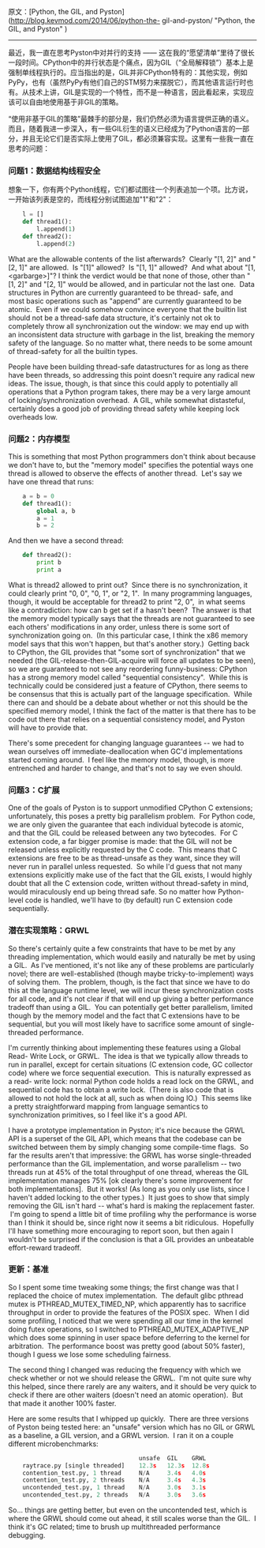 原文：[Python, the GIL, and Pyston](http://blog.kevmod.com/2014/06/python-the-
gil-and-pyston/ "Python, the GIL, and Pyston" )

---

最近，我一直在思考Pyston中对并行的支持 —— 这在我的“愿望清单”里待了很长一段时间。CPython中的并行状态是个痛点，因为GIL（“全局解释锁”）基本上是强制单线程执行的。应当指出的是，GIL并非CPython特有的：其他实现，例如PyPy，也有（虽然PyPy有他们自己的STM努力来摆脱它），而其他语言运行时也有。从技术上讲，GIL是实现的一个特性，而不是一种语言，因此看起来，实现应该可以自由地使用基于非GIL的策略。

“使用非基于GIL的策略”最棘手的部分是，我们仍然必须为语言提供正确的语义。而且，随着我进一步深入，有一些GIL衍生的语义已经成为了Python语言的一部分，并且无论它们是否实际上使用了GIL，都必须兼容实现。这里有一些我一直在思考的问题：

### 问题1：数据结构线程安全

想象一下，你有两个Python线程，它们都试图往一个列表追加一个项。比方说，一开始该列表是空的，而线程分别试图追加"1"和"2"：

```python
    l = []
    def thread1():
        l.append(1)
    def thread2():
        l.append(2)    
```

What are the allowable contents of the list afterwards?  Clearly "[1, 2]" and
"[2, 1]" are allowed.  Is "[1]" allowed?  Is "[1, 1]" allowed?  And what about
"[1, &lt;garbarge&gt;]"? I think the verdict would be that none of those,
other than "[1, 2]" and "[2, 1]" would be allowed, and in particular not the
last one.  Data structures in Python are currently guaranteed to be thread-
safe, and most basic operations such as "append" are currently guaranteed to
be atomic.  Even if we could somehow convince everyone that the builtin list
should not be a thread-safe data structure, it's certainly not ok to
completely throw all synchronization out the window: we may end up with an
inconsistent data structure with garbage in the list, breaking the memory
safety of the language. So no matter what, there needs to be some amount of
thread-safety for all the builtin types.

People have been building thread-safe datastructures for as long as there have
been threads, so addressing this point doesn't require any radical new ideas.
The issue, though, is that since this could apply to potentially all
operations that a Python program takes, there may be a very large amount of
locking/synchronization overhead.  A GIL, while somewhat distasteful,
certainly does a good job of providing thread safety while keeping lock
overheads low.

### 问题2：内存模型

This is something that most Python programmers don't think about because we
don't have to, but the "memory model" specifies the potential ways one thread
is allowed to observe the effects of another thread.  Let's say we have one
thread that runs:

```python
    a = b = 0
    def thread1():
        global a, b
        a = 1
        b = 2    
```

And then we have a second thread:

```python
    def thread2():
        print b
        print a    
```

What is thread2 allowed to print out?  Since there is no synchronization, it
could clearly print "0, 0", "0, 1", or "2, 1".  In many programming languages,
though, it would be acceptable for thread2 to print "2, 0",  in what seems
like a contradiction: how can b get set if a hasn't been?  The answer is that
the memory model typically says that the threads are not guaranteed to see
each others' modifications in any order, unless there is some sort of
synchronization going on.  (In this particular case, I think the x86 memory
model says that this won't happen, but that's another story.)  Getting back to
CPython, the GIL provides that "some sort of synchronization" that we needed
(the GIL-release-then-GIL-acquire will force all updates to be seen), so we
are guaranteed to not see any reordering funny-business: CPython has a strong
memory model called "sequential consistency".  While this is technically could
be considered just a feature of CPython, there seems to be consensus that this
is actually part of the language specification.  While there can and should be
a debate about whether or not this should be the specified memory model, I
think the fact of the matter is that there has to be code out there that
relies on a sequential consistency model, and Pyston will have to provide
that.

There's some precedent for changing language guarantees -- we had to wean
ourselves off immediate-deallocation when GC'd implementations started coming
around.  I feel like the memory model, though, is more entrenched and harder
to change, and that's not to say we even should.

### 问题3：C扩展

One of the goals of Pyston is to support unmodified CPython C extensions;
unfortunately, this poses a pretty big parallelism problem.  For Python code,
we are only given the guarantee that each individual bytecode is atomic, and
that the GIL could be released between any two bytecodes.  For C extension
code, a far bigger promise is made: that the GIL will not be released unless
explicitly requested by the C code.  This means that C extensions are free to
be as thread-unsafe as they want, since they will never run in parallel unless
requested.  So while I'd guess that not many extensions explicitly make use of
the fact that the GIL exists, I would highly doubt that all the C extension
code, written without thread-safety in mind, would miraculously end up being
thread safe. So no matter how Python-level code is handled, we'll have to (by
default) run C extension code sequentially.



### 潜在实现策略：GRWL

So there's certainly quite a few constraints that have to be met by any
threading implementation, which would easily and naturally be met by using a
GIL.  As I've mentioned, it's not like any of these problems are particularly
novel; there are well-established (though maybe tricky-to-implement) ways of
solving them.  The problem, though, is the fact that since we have to do this
at the language runtime level, we will incur these synchronization costs for
all code, and it's not clear if that will end up giving a better performance
tradeoff than using a GIL.  You can potentially get better parallelism,
limited though by the memory model and the fact that C extensions have to be
sequential, but you will most likely have to sacrifice some amount of single-
threaded performance.

I'm currently thinking about implementing these features using a Global Read-
Write Lock, or GRWL.  The idea is that we typically allow threads to run in
parallel, except for certain situations (C extension code, GC collector code)
where we force sequential execution.  This is naturally expressed as a read-
write lock: normal Python code holds a read lock on the GRWL, and sequential
code has to obtain a write lock.  (There is also code that is allowed to not
hold the lock at all, such as when doing IO.)  This seems like a pretty
straightforward mapping from language semantics to synchronization primitives,
so I feel like it's a good API.

I have a prototype implementation in Pyston; it's nice because the GRWL API is
a superset of the GIL API, which means that the codebase can be switched
between them by simply changing some compile-time flags.  So far the results
aren't that impressive: the GRWL has worse single-threaded performance than
the GIL implementation, and worse parallelism -- two threads run at 45% of the
total throughput of one thread, whereas the GIL implementation manages 75% [ok
clearly there's some improvement for both implementations].  But it works!
(As long as you only use lists, since I haven't added locking to the other
types.)  It just goes to show that simply removing the GIL isn't hard --
what's hard is making the replacement faster.  I'm going to spend a little bit
of time profiling why the performance is worse than I think it should be,
since right now it seems a bit ridiculous.  Hopefully I'll have something more
encouraging to report soon, but then again I wouldn't be surprised if the
conclusion is that a GIL provides an unbeatable effort-reward tradeoff.



### 更新：基准

So I spent some time tweaking some things; the first change was that I
replaced the choice of mutex implementation.  The default glibc pthread mutex
is PTHREAD_MUTEX_TIMED_NP, which apparently has to sacrifice throughput in
order to provide the features of the POSIX spec.  When I did some profiling, I
noticed that we were spending all our time in the kernel doing futex
operations, so I switched to PTHREAD_MUTEX_ADAPTIVE_NP which does some
spinning in user space before deferring to the kernel for arbitration.  The
performance boost was pretty good (about 50% faster), though I guess we lose
some scheduling fairness.

The second thing I changed was reducing the frequency with which we check
whether or not we should release the GRWL.  I'm not quite sure why this
helped, since there rarely are any waiters, and it should be very quick to
check if there are other waiters (doesn't need an atomic operation).  But that
made it another 100% faster.



Here are some results that I whipped up quickly.  There are three versions of
Pyston being tested here: an "unsafe" version which has no GIL or GRWL as a
baseline, a GIL version, and a GRWL version.  I ran it on a couple different
microbenchmarks:

```python
                                     unsafe  GIL    GRWL
    raytrace.py [single threaded]    12.3s   12.3s  12.8s
    contention_test.py, 1 thread     N/A     3.4s   4.0s
    contention_test.py, 2 threads    N/A     3.4s   4.3s
    uncontended_test.py, 1 thread    N/A     3.0s   3.1s
    uncontended_test.py, 2 threads   N/A     3.0s   3.6s    
```

So... things are getting better, but even on the uncontended test, which is
where the GRWL should come out ahead, it still scales worse than the GIL.  I
think it's GC related; time to brush up multithreaded performance debugging.

